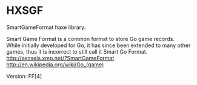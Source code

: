 HXSGF
=====
SmartGameFormat haxe library.

Smart Game Format is a common format to store Go game records.  
While initially developed for Go, it has since been extended to many other games,
thus it is incorrect to still call it Smart Go Format.  
http://senseis.xmp.net/?SmartGameFormat  
http://en.wikipedia.org/wiki/Go_(game)

Version: FF[4]
